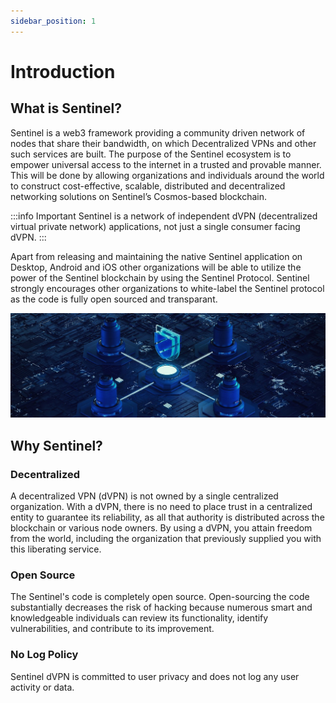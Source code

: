 ```yaml
---
sidebar_position: 1
---
```

# Introduction

##  What is Sentinel?

Sentinel is a web3 framework providing a community driven network of nodes that share their bandwidth, on which Decentralized VPNs and other such services are built. The purpose of the Sentinel ecosystem is to empower universal access to the internet in a trusted and provable manner. This will be done by allowing organizations and individuals around the world to construct cost-effective, scalable, distributed and decentralized networking solutions on Sentinel’s Cosmos-based blockchain.

:::info Important 
Sentinel is a network of independent dVPN (decentralized virtual private network) applications, not just a single consumer facing dVPN.
:::

Apart from releasing and maintaining the native Sentinel application on Desktop, Android and iOS other organizations will be able to utilize the power of the Sentinel blockchain by using the Sentinel Protocol. Sentinel strongly encourages other organizations to white-label the Sentinel protocol as the code is fully open sourced and transparant.

![](/img/getting-started/welcome.jpg)


## Why Sentinel?

### Decentralized
A decentralized VPN (dVPN) is not owned by a single centralized organization. With a dVPN, there is no need to place trust in a centralized entity to guarantee its reliability, as all that authority is distributed across the blockchain or various node owners. By using a dVPN, you attain freedom from the world, including the organization that previously supplied you with this liberating service.

### Open Source
The Sentinel's code is completely open source. Open-sourcing the code substantially decreases the risk of hacking because numerous smart and knowledgeable individuals can review its functionality, identify vulnerabilities, and contribute to its improvement.

### No Log Policy
Sentinel dVPN is committed to user privacy and does not log any user activity or data.
